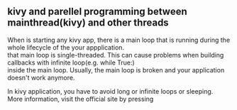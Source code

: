 <h2>kivy and parellel programming between mainthread(kivy) and other threads</h2>


<p> When is starting any kivy app, there is a main loop that is running during the whole lifecycle of the your appplication.<br>
  that main loop is single-threaded. This can cause problems when building callbacks with infinite loop(e.g. while True:) <br>
  inside the main loop. Usually, the main loop is broken and your application doesn't work anymore.
</p>
<p> In kivy application, you have to avoid long or infinite loops or sleeping.<br> More information, visit the official site by pressing <a href="https://kivy.org/doc/stable/guide/events.html"></a>
</p>
